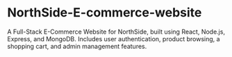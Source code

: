 # NorthSide-E-commerce-website
A Full-Stack E-Commerce Website for NorthSide, built using React, Node.js, Express, and MongoDB. Includes user authentication, product browsing, a shopping cart, and admin management features.
